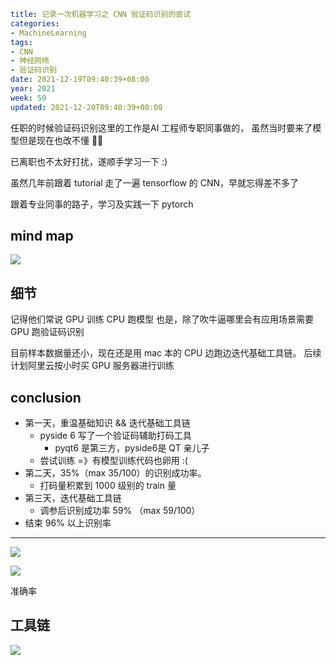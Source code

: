 ```yaml
title: 记录一次机器学习之 CNN 验证码识别的尝试
categories:
- MachineLearning
tags:
- CNN
- 神经网络
- 验证码识别
date: 2021-12-19T09:40:39+08:00
year: 2021
week: 50
updated: 2021-12-20T09:40:39+08:00
```

任职的时候验证码识别这里的工作是AI 工程师专职同事做的， 虽然当时要来了模型但是现在也改不懂 😮‍💨

已离职也不太好打扰，遂顺手学习一下 :)

<!-- more -->

虽然几年前跟着 tutorial 走了一遍 tensorflow 的 CNN，早就忘得差不多了

跟着专业同事的路子，学习及实践一下 pytorch

## mind map

![](https://cdn.jsdelivr.net/gh/HaoweiCh/imgs/F62A928C3E5938498B30A413C89AFB3D9CC9F849.webp)

## 细节

记得他们常说 GPU 训练 CPU 跑模型
也是，除了吹牛逼哪里会有应用场景需要 GPU 跑验证码识别

目前样本数据量还小，现在还是用 mac 本的 CPU 边跑边迭代基础工具链。
后续计划阿里云按小时买 GPU 服务器进行训练

## conclusion

* 第一天，重温基础知识 && 迭代基础工具链
  * pyside 6 写了一个验证码辅助打码工具
    * pyqt6 是第三方，pyside6是 QT 亲儿子
  * 尝试训练 =》有模型训练代码也卵用 :( 
* 第二天，35%（max 35/100）的识别成功率。
  * 打码量积累到 1000 级别的 train 量
* 第三天，迭代基础工具链
  * 调参后识别成功率 59% （max 59/100）
* 结束 96% 以上识别率

---

![](https://cdn.jsdelivr.net/gh/HaoweiCh/imgs/54983C65DFD9CE73DA79E70F3C81490FEE5CD0DF.webp)

![](https://cdn.jsdelivr.net/gh/HaoweiCh/imgs/001274338988B8A753812CD4EF24B9980D4D8704.webp)

准确率

## 工具链

![](https://cdn.jsdelivr.net/gh/HaoweiCh/imgs/0AC7659B3D14190FA04116A25B1039E1992701EC.webp)